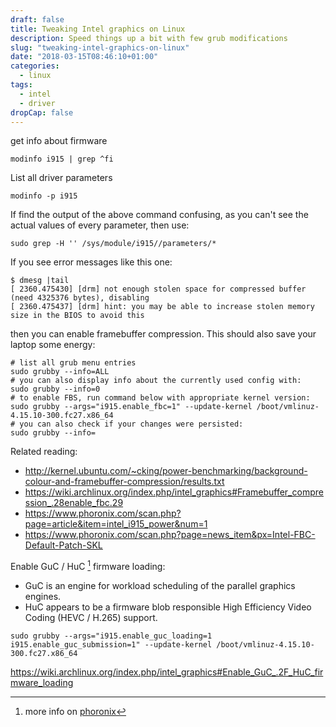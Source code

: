 ```yaml
---
draft: false
title: Tweaking Intel graphics on Linux
description: Speed things up a bit with few grub modifications
slug: "tweaking-intel-graphics-on-linux"
date: "2018-03-15T08:46:10+01:00"
categories:
  - linux
tags:
  - intel
  - driver
dropCap: false
---
```



get info about firmware
```shell
modinfo i915 | grep ^fi
```

List all driver parameters
```
modinfo -p i915
```

If find the output of the above command confusing, as you can't see the actual 
values of every parameter, then use:
```
sudo grep -H '' /sys/module/i915//parameters/*
```

If you see error messages like this one:
```shell
$ dmesg |tail
[ 2360.475430] [drm] not enough stolen space for compressed buffer (need 4325376 bytes), disabling
[ 2360.475437] [drm] hint: you may be able to increase stolen memory size in the BIOS to avoid this
```

then you can enable framebuffer compression. This should also save your laptop
some energy:
```shell
# list all grub menu entries
sudo grubby --info=ALL
# you can also display info about the currently used config with:
sudo grubby --info=0
# to enable FBS, run command below with appropriate kernel version:
sudo grubby --args="i915.enable_fbc=1" --update-kernel /boot/vmlinuz-4.15.10-300.fc27.x86_64
# you can also check if your changes were persisted:
sudo grubby --info=
```

Related reading:

* http://kernel.ubuntu.com/~cking/power-benchmarking/background-colour-and-framebuffer-compression/results.txt
* https://wiki.archlinux.org/index.php/intel_graphics#Framebuffer_compression_.28enable_fbc.29
* https://www.phoronix.com/scan.php?page=article&item=intel_i915_power&num=1
* https://www.phoronix.com/scan.php?page=news_item&px=Intel-FBC-Default-Patch-SKL


Enable GuC / HuC [^1] firmware loading:

* GuC is an engine for workload scheduling of the parallel graphics engines.
* HuC appears to be a firmware blob responsible High Efficiency Video Coding (HEVC / H.265) support.

```shell
sudo grubby --args="i915.enable_guc_loading=1 i915.enable_guc_submission=1" --update-kernel /boot/vmlinuz-4.15.10-300.fc27.x86_64
```

https://wiki.archlinux.org/index.php/intel_graphics#Enable_GuC_.2F_HuC_firmware_loading

[^1]: more info on [phoronix](https://www.phoronix.com/scan.php?page=news_item&px=Intel-Linux-Driver-Getting-HuC)  
